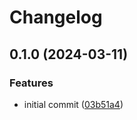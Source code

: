 # Changelog

## 0.1.0 (2024-03-11)


### Features

* initial commit ([03b51a4](https://github.com/mathematic-inc/rules_mjml/commit/03b51a4359d4510918ae7ecbb8a1f628589680cb))
